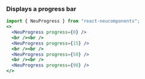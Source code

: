 ### Displays a progress bar ###

```jsx { "props": { "style": { "backgroundColor": "#929292", "textAlign": "center", "padding": "100px" } } }
import { NeuProgress } from "react-neucomponents";
<>
  <NeuProgress progress={0} />
  <br /><br />
  <NeuProgress progress={15} />
  <br /><br />
  <NeuProgress progress={50} />
  <br /><br />
  <NeuProgress progress={90} />
</>
```